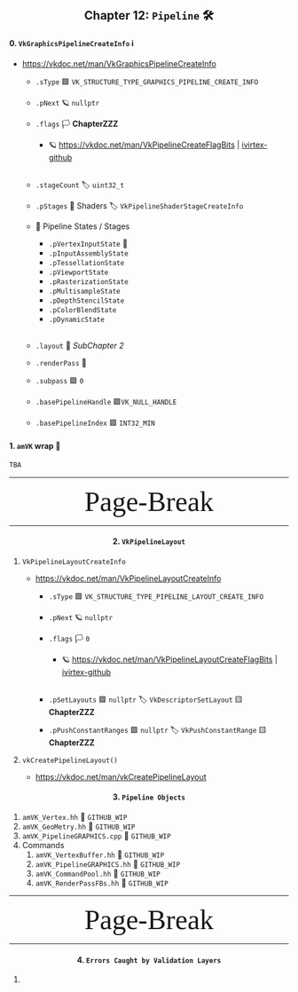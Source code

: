 <div class="REY_PDF_MORE_HEIGHT" align=center>

## Chapter 12: `Pipeline` 🛠️

</div>

#### 0. `VkGraphicsPipelineCreateInfo` ℹ️
- https://vkdoc.net/man/VkGraphicsPipelineCreateInfo
    - `.sType` 🟪 `VK_STRUCTURE_TYPE_GRAPHICS_PIPELINE_CREATE_INFO`
    - `.pNext` 🪐 `nullptr`
    - `.flags` 🏳️ **ChapterZZZ**
        - 🪐 https://vkdoc.net/man/VkPipelineCreateFlagBits | [ivirtex-github](https://github.com/ivirtex/vulkan-hover-docs/tree/master/vscode_ext/vulkan_man_md_pages/VkPipelineCreateFlagBits.md)
        </br>

    - `.stageCount` 🏷️ `uint32_t`
    - `.pStages` 🔮 Shaders 🏷️ `VkPipelineShaderStageCreateInfo`
        </br> 

    - 🔀 Pipeline States / Stages
        - `.pVertexInputState` 🤭
        - `.pInputAssemblyState`
        - `.pTessellationState`
        - `.pViewportState`
        - `.pRasterizationState`
        - `.pMultisampleState`
        - `.pDepthStencilState`
        - `.pColorBlendState`
        - `.pDynamicState`
        </br> 

    - `.layout` 🔗 _SubChapter 2_
    - `.renderPass` 🥪
    - `.subpass` 🟪 `0`
    - `.basePipelineHandle` 🟪`VK_NULL_HANDLE`
    - `.basePipelineIndex` 🟪 `INT32_MIN`


#### 1. `amVK` wrap 🌯
```cpp
TBA
```



















<div class="REY_NOSHOW_PDF">

-------------------------------------------------------------------
<div align=center style="font-size: 50px; font-family: 'Iosevka Curly'; ">Page-Break</div>
</div>
<div class="REY_PAGEBREAK" style="page-break-after: always;"></div>
<div class="REY_NOSHOW_PDF">

-------------------------------------------------------------------
</div>


















<div align=center>

#### 2. `VkPipelineLayout`

</div>

1. `VkPipelineLayoutCreateInfo`
    - https://vkdoc.net/man/VkPipelineLayoutCreateInfo
        - `.sType` 🟪 `VK_STRUCTURE_TYPE_PIPELINE_LAYOUT_CREATE_INFO`
        - `.pNext` 🪐 `nullptr`
        - `.flags` 🏳️ `0`
            - 🪐 https://vkdoc.net/man/VkPipelineLayoutCreateFlagBits | [ivirtex-github](https://github.com/ivirtex/vulkan-hover-docs/tree/master/vscode_ext/vulkan_man_md_pages/VkPipelineLayoutCreateFlagBits.md)
            </br>

        - `.pSetLayouts` 🟪 `nullptr` 🏷️ `VkDescriptorSetLayout` 🟨 **ChapterZZZ**
        - `.pPushConstantRanges` 🟪 `nullptr` 🏷️ `VkPushConstantRange` 🟨 **ChapterZZZ**

2. `vkCreatePipelineLayout()`
    - https://vkdoc.net/man/vkCreatePipelineLayout


<div align=center>

#### 3. `Pipeline Objects`

</div>

1. `amVK_Vertex.hh` 🔗 `GITHUB_WIP`
2. `amVK_GeoMetry.hh` 🔗 `GITHUB_WIP`
3. `amVK_PipelineGRAPHICS.cpp` 🔗 `GITHUB_WIP`
4. Commands
    1. `amVK_VertexBuffer.hh` 🔗 `GITHUB_WIP`
    2. `amVK_PipelineGRAPHICS.hh` 🔗 `GITHUB_WIP`
    3. `amVK_CommandPool.hh` 🔗 `GITHUB_WIP`
    4. `amVK_RenderPassFBs.hh` 🔗 `GITHUB_WIP`



















<div class="REY_NOSHOW_PDF">

-------------------------------------------------------------------
<div align=center style="font-size: 50px; font-family: 'Iosevka Curly'; ">Page-Break</div>
</div>
<div class="REY_PAGEBREAK" style="page-break-after: always;"></div>
<div class="REY_NOSHOW_PDF">

-------------------------------------------------------------------
</div>


















<div align=center>

#### 4. `Errors Caught by Validation Layers`

</div>

1. 